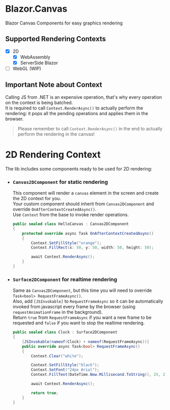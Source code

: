 # Blazor.Canvas

Blazor Canvas Components for easy graphics rendering

## Supported Rendering Contexts

- [x] 2D
  - [x] WebAssembly
  - [x] ServerSide Blazor
- [ ] WebGL (WIP)

## Important Note about Context

Calling JS from .NET is an expensive operation, that's why every operation on the context is being batched.<br/>
It is required to call `Context.RenderAsync()` to actually perform the rendering: it pops all the pending operations and applies them in the browser.

> Please remember to call `Context.RenderAsync()` in the end to actually perform the rendering in the canvas!

# 2D Rendering Context

The lib includes some components ready to be used for 2D rendering:

- ### `Canvas2DComponent` for static rendering

  This component will render a `canvas` element in the screen and create the 2D context for you.<br/>
  Your custom component should inherit from `Canvas2DComponent` and override `OnAfterContextCreatedAsync()`.<br/>
  Use `Context` from the base to invoke render operations.
  
  ```cs
  public sealed class HelloCanvas : Canvas2DComponent
  {
      protected override async Task OnAfterContextCreatedAsync()
      {
          Context.SetFillStyle("orange");
          Context.FillRect(x: 50, y: 50, width: 50, height: 50);

          await Context.RenderAsync();
      }
  }
  ```

- ### `Surface2DComponent` for realtime rendering

  Same as `Canvas2DComponent`, but this time you will need to override `Task<bool> RequestFrameAsync()`.<br/>
  Also, add `[JSInvokable]` to `RequestFrameAsync` so it can be automatically invoked from javascript every frame by the browser (using `requestAnimationFrame` in the background).<br/>
  Return `true` from `RequestFrameAsync` if you want a new frame to be requested and `false` if you want to stop the realtime rendering.

  ```cs
  public sealed class Clock : Surface2DComponent
  {
      [JSInvokable(nameof(Clock) + nameof(RequestFrameAsync))]
      public override async Task<bool> RequestFrameAsync()
      {
          Context.Clear("white");

          Context.SetFillStyle("black");
          Context.SetFont("24px Arial");
          Context.FillText(DateTime.Now.Millisecond.ToString(), 25, 25);

          await Context.RenderAsync();

          return true;
      }
  }
  ```
